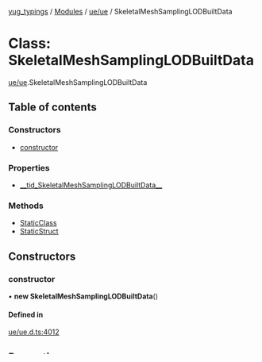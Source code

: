 [yug_typings](../README.md) / [Modules](../modules.md) / [ue/ue](../modules/ue_ue.md) / SkeletalMeshSamplingLODBuiltData

# Class: SkeletalMeshSamplingLODBuiltData

[ue/ue](../modules/ue_ue.md).SkeletalMeshSamplingLODBuiltData

## Table of contents

### Constructors

- [constructor](ue_ue.SkeletalMeshSamplingLODBuiltData.md#constructor)

### Properties

- [\_\_tid\_SkeletalMeshSamplingLODBuiltData\_\_](ue_ue.SkeletalMeshSamplingLODBuiltData.md#__tid_skeletalmeshsamplinglodbuiltdata__)

### Methods

- [StaticClass](ue_ue.SkeletalMeshSamplingLODBuiltData.md#staticclass)
- [StaticStruct](ue_ue.SkeletalMeshSamplingLODBuiltData.md#staticstruct)

## Constructors

### constructor

• **new SkeletalMeshSamplingLODBuiltData**()

#### Defined in

[ue/ue.d.ts:4012](https://github.com/YugMetaverse/yug_typings/blob/25cad34/ue/ue.d.ts#L4012)

## Properties

### \_\_tid\_SkeletalMeshSamplingLODBuiltData\_\_

• `Private` **\_\_tid\_SkeletalMeshSamplingLODBuiltData\_\_**: `boolean`

#### Defined in

[ue/ue.d.ts:4018](https://github.com/YugMetaverse/yug_typings/blob/25cad34/ue/ue.d.ts#L4018)

## Methods

### StaticClass

▸ `Static` **StaticClass**(): [`ScriptStruct`](ue_ue.ScriptStruct.md)

**`Deprecated`**

use StaticStruct instead.

#### Returns

[`ScriptStruct`](ue_ue.ScriptStruct.md)

#### Defined in

[ue/ue.d.ts:4016](https://github.com/YugMetaverse/yug_typings/blob/25cad34/ue/ue.d.ts#L4016)

___

### StaticStruct

▸ `Static` **StaticStruct**(): [`ScriptStruct`](ue_ue.ScriptStruct.md)

#### Returns

[`ScriptStruct`](ue_ue.ScriptStruct.md)

#### Defined in

[ue/ue.d.ts:4017](https://github.com/YugMetaverse/yug_typings/blob/25cad34/ue/ue.d.ts#L4017)
